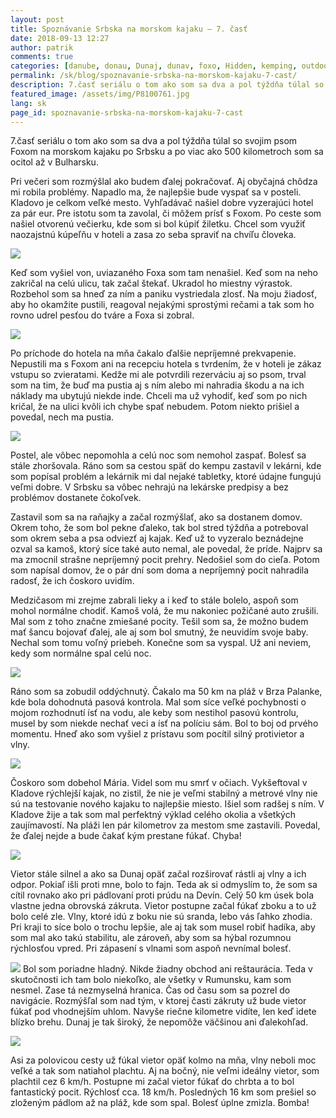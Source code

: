 ```yaml
---
layout: post
title: Spoznávanie Srbska na morskom kajaku – 7. časť
date: 2018-09-13 12:27
author: patrik
comments: true
categories: [danube, donau, Dunaj, dunav, foxo, Hidden, kemping, outdoor, pádlovanie, pes, regata, rieka, Slovenčina, srbsko, tid2018]
permalink: /sk/blog/spoznavanie-srbska-na-morskom-kajaku-7-cast/
description: 7.časť seriálu o tom ako som sa dva a pol týždňa túlal so svojim psom Foxom na morskom kajaku po Srbsku a po viac ako 500 kilometroch som sa ocitol až v Bulharsku.
featured_image: /assets/img/P8100761.jpg
lang: sk
page_id: spoznavanie-srbska-na-morskom-kajaku-7-cast
---
```

7.časť seriálu o tom ako som sa dva a pol týždňa túlal so svojim psom Foxom na morskom kajaku po Srbsku a po viac ako 500 kilometroch som sa ocitol až v Bulharsku.

Pri večeri som rozmýšlal ako budem ďalej pokračovať. Aj obyčajná chôdza mi robila problémy. Napadlo ma, že najlepšie bude vyspať sa v posteli. Kladovo je celkom veľké mesto. Vyhľadávač našiel dobre vyzerajúci hotel za pár eur. Pre istotu som ta zavolal, či môžem prísť s Foxom. Po ceste som našiel otvorenú večierku, kde som si bol kúpiť žiletku. Chcel som využiť naozajstnú kúpeľňu v hoteli a zasa zo seba spraviť na chvíľu človeka.

![](/assets/img/IMG_20180808_181130.jpg)

Keď som vyšiel von, uviazaného Foxa som tam nenašiel. Keď som na neho zakričal na celú ulicu, tak začal štekať. Ukradol ho miestny výrastok. Rozbehol som sa hneď za ním a paniku vystriedala zlosť. Na moju žiadosť, aby ho okamžite pustili, reagoval nejakými sprostými rečami a tak som ho rovno udrel pesťou do tváre a Foxa si zobral.

![](/assets/img/IMG_20180809_195010.jpg)

Po príchode do hotela na mňa čakalo ďalšie nepríjemné prekvapenie. Nepustili ma s Foxom ani na recepciu hotela s tvrdením, že v hoteli je zákaz vstupu so zvieratami. Kedže mi ale potvrdili rezerváciu aj so psom, trval som na tim, že buď ma pustia aj s ním alebo mi nahradia škodu a na ich náklady ma ubytujú niekde inde. Chceli ma už vyhodiť, keď som po nich kričal, že na ulici kvôli ich chybe spať nebudem. Potom niekto prišiel a povedal, nech ma pustia.

![](/assets/img/IMG_20180808_202122.jpg)

Postel, ale vôbec nepomohla a celú noc som nemohol zaspať. Bolesť sa stále zhoršovala. Ráno som sa cestou späť do kempu zastavil v lekárni, kde som popísal problém a lekárnik mi dal nejaké tabletky, ktoré údajne fungujú veľmi dobre. V Srbsku sa vôbec nehrajú na lekárske predpisy a bez problémov dostanete čokoľvek.

Zastavil som sa na raňajky a začal rozmýšlať, ako sa dostanem domov. Okrem toho, že som bol pekne ďaleko, tak bol stred týždňa a potreboval som okrem seba a psa odviezť aj kajak. Keď už to vyzeralo beznádejne ozval sa kamoš, ktorý síce také auto nemal, ale povedal, že príde. Najprv sa ma zmocnil strašne nepríjemný pocit prehry. Nedošiel som do cieľa. Potom som napísal domov, že o pár dní som doma a nepríjemný pocit nahradila radosť, že ich čoskoro uvidím.

Medzičasom mi zrejme zabrali lieky a i keď to stále bolelo, aspoň som mohol normálne chodiť. Kamoš volá, že mu nakoniec požičané auto zrušili. Mal som z toho značne zmiešané pocity. Tešil som sa, že možno budem mať šancu bojovať ďalej, ale aj som bol smutný, že neuvidím svoje baby. Nechal som tomu voľný priebeh. Konečne som sa vyspal. Už ani neviem, kedy som normálne spal celú noc.

![](/assets/img/IMG_20180809_195136.jpg)

Ráno som sa zobudil oddýchnutý. Čakalo ma 50 km na pláž v Brza Palanke, kde bola dohodnutá pasová kontrola. Mal som síce veľké pochybnosti o mojom rozhodnutí ísť na vodu, ale keby som nestihol pasovú kontrolu, musel by som niekde nechať veci a ísť na políciu sám. Bol to boj od prvého momentu. Hneď ako som vyšiel z prístavu som pocítil silný protivietor a vlny.

![](/assets/img/P8100735.jpg)

Čoskoro som dobehol Mária. Videl som mu smrť v očiach. Vykšeftoval v Kladove rýchlejší kajak, no zistil, že nie je veľmi stabilný a metrové vlny nie sú na testovanie nového kajaku to najlepšie miesto. Išiel som radšej s ním. V Kladove žije a tak som mal perfektný výklad celého okolia a všetkých zaujímavostí. Na pláži len pár kilometrov za mestom sme zastavili. Povedal, že ďalej nejde a bude čakať kým prestane fúkať. Chyba!

![](/assets/img/P8100761.jpg)

Vietor stále silnel a ako sa Dunaj opäť začal rozširovať rástli aj vlny a ich odpor. Pokiaľ išli proti mne, bolo to fajn. Teda ak si odmyslím to, že som sa cítil rovnako ako pri pádlovaní proti prúdu na Devín. Celý 50 km úsek bola vlastne jedna obrovská zákruta. Vietor postupne začal fúkať zboku a to už bolo celé zle. Vlny, ktoré idú z boku nie sú sranda, lebo vás ľahko zhodia. Pri kraji to síce bolo o trochu lepšie, ale aj tak som musel robiť hadíka, aby som mal ako takú stabilitu, ale zároveň, aby som sa hýbal rozumnou rýchlosťou vpred. Pri zápasení s vlnami som aspoň nevnímal bolesť.

![](/assets/img/plachtenie.jpg)
Bol som poriadne hladný. Nikde žiadny obchod ani reštaurácia. Teda v skutočnosti ich tam bolo niekoľko, ale všetky v Rumunsku, kam som nesmel. Zase tá nezmyselná hranica. Čas od času som sa pozrel do navigácie. Rozmýšľal som nad tým, v ktorej časti zákruty už bude vietor fúkať pod vhodnejším uhlom. Navyše riečne kilometre vidíte, len keď idete blízko brehu. Dunaj je tak široký, že nepomôže väčšinou ani ďalekohľad.

![](/assets/img/IMG_20180811_055901.jpg)

Asi za polovicou cesty už fúkal vietor opäť kolmo na mňa, vlny neboli moc veľké a tak som natiahol plachtu. Aj na bočný, nie veľmi ideálny vietor, som plachtil cez 6 km/h. Postupne mi začal vietor fúkať do chrbta a to bol fantastický pocit. Rýchlosť cca. 18 km/h. Posledných 16 km som prešiel so zloženým pádlom až na pláž, kde som spal. Bolesť úplne zmizla. Bomba!